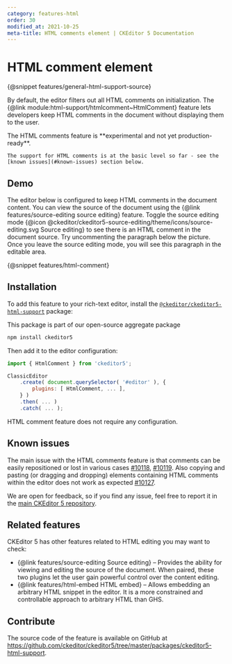 ```yaml
---
category: features-html
order: 30
modified_at: 2021-10-25
meta-title: HTML comments element | CKEditor 5 Documentation
---
```


# HTML comment element

{@snippet features/general-html-support-source}

By default, the editor filters out all HTML comments on initialization. The {@link module:html-support/htmlcomment~HtmlComment} feature lets developers keep HTML comments in the document without displaying them to the user.

<info-box warning>
	The HTML comments feature is **experimental and not yet production-ready**.

	The support for HTML comments is at the basic level so far - see the [known issues](#known-issues) section below.
</info-box>

## Demo

The editor below is configured to keep HTML comments in the document content. You can view the source of the document using the {@link features/source-editing source editing} feature. Toggle the source editing mode {@icon @ckeditor/ckeditor5-source-editing/theme/icons/source-editing.svg Source editing} to see there is an HTML comment in the document source. Try uncommenting the paragraph below the picture. Once you leave the source editing mode, you will see this paragraph in the editable area.

{@snippet features/html-comment}

## Installation

To add this feature to your rich-text editor, install the [`@ckeditor/ckeditor5-html-support`](https://www.npmjs.com/package/@ckeditor/ckeditor5-html-support) package:

This package is part of our open-source aggregate package

```bash
npm install ckeditor5
```

Then add it to the editor configuration:

```js
import { HtmlComment } from 'ckeditor5';

ClassicEditor
	.create( document.querySelector( '#editor' ), {
		plugins: [ HtmlComment, ... ],
	} )
	.then( ... )
	.catch( ... );
```

HTML comment feature does not require any configuration.

## Known issues

The main issue with the HTML comments feature is that comments can be easily repositioned or lost in various cases [#10118](https://github.com/ckeditor/ckeditor5/issues/10118), [#10119](https://github.com/ckeditor/ckeditor5/issues/10119). Also copying and pasting (or dragging and dropping) elements containing HTML comments within the editor does not work as expected [#10127](https://github.com/ckeditor/ckeditor5/issues/10127).

We are open for feedback, so if you find any issue, feel free to report it in the [main CKEditor&nbsp;5 repository](https://github.com/ckeditor/ckeditor5/issues/).

## Related features

CKEditor&nbsp;5 has other features related to HTML editing you may want to check:

* {@link features/source-editing Source editing} &ndash; Provides the ability for viewing and editing the source of the document. When paired, these two plugins let the user gain powerful control over the content editing.
* {@link features/html-embed HTML embed} &ndash; Allows embedding an arbitrary HTML snippet in the editor. It is a more constrained and controllable approach to arbitrary HTML than GHS.

## Contribute

The source code of the feature is available on GitHub at https://github.com/ckeditor/ckeditor5/tree/master/packages/ckeditor5-html-support.
